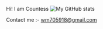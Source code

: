Hi! I am Countess
![My GitHub stats](https://github-readme-stats.vercel.app/api?username=Countess-op&show_icons=true&theme=dracula)


Contact me :- wm705918@gmail.com
